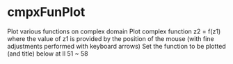 # cmpxFunPlot
Plot various functions on complex domain
Plot complex function
    z2 = f(z1)
  where the value of z1 is provided by the position of the mouse
    (with fine adjustments performed with keyboard arrows)
  Set the function to be plotted (and title) below at ll 51 ~ 58
